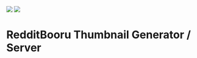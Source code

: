 ![](https://travis-ci.org/dxprog/rbthumbs)
![](https://coveralls.io/repos/github/dxprog/rbthumbs/badge.svg?branch=master)

# RedditBooru Thumbnail Generator / Server